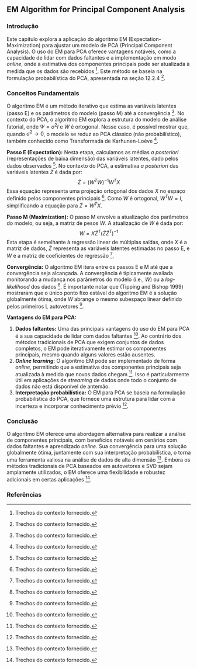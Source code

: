 ## EM Algorithm for Principal Component Analysis
### Introdução
Este capítulo explora a aplicação do algoritmo EM (Expectation-Maximization) para ajustar um modelo de PCA (Principal Component Analysis). O uso do EM para PCA oferece vantagens notáveis, como a capacidade de lidar com dados faltantes e a implementação em modo *online*, onde a estimativa dos componentes principais pode ser atualizada à medida que os dados são recebidos [^1]. Este método se baseia na formulação probabilística do PCA, apresentada na seção 12.2.4 [^1].

### Conceitos Fundamentais
O algoritmo EM é um método iterativo que estima as variáveis latentes (passo E) e os parâmetros do modelo (passo M) até a convergência [^1]. No contexto do PCA, o algoritmo EM explora a estrutura do modelo de análise fatorial, onde $\Psi = \sigma^2I$ e $W$ é ortogonal. Nesse caso, é possível mostrar que, quando $\sigma^2 \rightarrow 0$, o modelo se reduz ao PCA clássico (não probabilístico), também conhecido como Transformada de Karhunen-Loève [^1].

**Passo E (Expectation):**
Nesta etapa, calculamos as médias *a posteriori* (representações de baixa dimensão) das variáveis latentes, dado pelos dados observados [^1]. No contexto do PCA, a estimativa *a posteriori* das variáveis latentes $Z$ é dada por:
$$ \tilde{Z} = (W^T W)^{-1} W^T X $$
Essa equação representa uma projeção ortogonal dos dados $X$ no espaço definido pelos componentes principais [^1]. Como $W$ é ortogonal, $W^TW = I$, simplificando a equação para $\tilde{Z} = W^T X$.

**Passo M (Maximization):**
O passo M envolve a atualização dos parâmetros do modelo, ou seja, a matriz de pesos $W$. A atualização de $W$ é dada por:
$$ W = X \tilde{Z}^T (\tilde{Z} \tilde{Z}^T)^{-1} $$
Esta etapa é semelhante à regressão linear de múltiplas saídas, onde $X$ é a matriz de dados, $\tilde{Z}$ representa as variáveis latentes estimadas no passo E, e $W$ é a matriz de coeficientes de regressão [^1].

**Convergência:**
O algoritmo EM itera entre os passos E e M até que a convergência seja alcançada. A convergência é tipicamente avaliada monitorando a mudança nos parâmetros do modelo (i.e., $W$) ou a *log-likelihood* dos dados [^1]. É importante notar que (Tipping and Bishop 1999) mostraram que o único ponto fixo estável do algoritmo EM é a solução globalmente ótima, onde $W$ abrange o mesmo subespaço linear definido pelos primeiros L autovetores [^1].

**Vantagens do EM para PCA:**
1.  **Dados faltantes:** Uma das principais vantagens do uso do EM para PCA é a sua capacidade de lidar com dados faltantes [^1]. Ao contrário dos métodos tradicionais de PCA que exigem conjuntos de dados completos, o EM pode iterativamente estimar os componentes principais, mesmo quando alguns valores estão ausentes.
2.  ***Online learning***: O algoritmo EM pode ser implementado de forma *online*, permitindo que a estimativa dos componentes principais seja atualizada à medida que novos dados chegam [^1]. Isso é particularmente útil em aplicações de *streaming* de dados onde todo o conjunto de dados não está disponível de antemão.
3.  **Interpretação probabilística:** O EM para PCA se baseia na formulação probabilística do PCA, que fornece uma estrutura para lidar com a incerteza e incorporar conhecimento prévio [^1].

### Conclusão
O algoritmo EM oferece uma abordagem alternativa para realizar a análise de componentes principais, com benefícios notáveis em cenários com dados faltantes e aprendizado *online*. Sua convergência para uma solução globalmente ótima, juntamente com sua interpretação probabilística, o torna uma ferramenta valiosa na análise de dados de alta dimensão [^1]. Embora os métodos tradicionais de PCA baseados em autovetores e SVD sejam amplamente utilizados, o EM oferece uma flexibilidade e robustez adicionais em certas aplicações [^1].

### Referências
[^1]: Trechos do contexto fornecido.
<!-- END -->